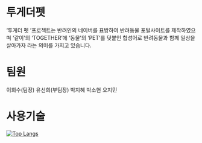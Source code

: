 # 투게더펫
‘투게더 펫 ’프로젝트는 반려인의 네이버를 표방하여
반려동물 포털사이트를 제작하였으며
‘같이’의 ‘TOGETHER’에 ‘동물’의 ‘PET’를 덧붙인 합성어로 
반려동물과 함께 일상을 살아가자 라는 의미를 가지고 있습니다.


# 팀원
이희수(팀장)
유선희(부팀장)
박지혜 
박소현
오지민



# 사용기술
[![Top Langs](https://github-readme-stats.vercel.app/api/top-langs/?username=hellozzlol)](https://github.com/hellozzlol/github-readme-stats)
